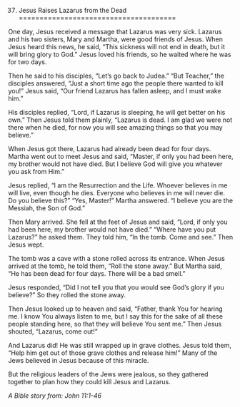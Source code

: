 37. Jesus Raises Lazarus from the Dead
======================================

One day, Jesus received a message that Lazarus was very sick. Lazarus
and his two sisters, Mary and Martha, were good friends of Jesus. When
Jesus heard this news, he said, “This sickness will not end in death,
but it will bring glory to God.” Jesus loved his friends, so he waited
where he was for two days.

Then he said to his disciples, “Let’s go back to Judea.” “But Teacher,”
the disciples answered, “Just a short time ago the people there wanted
to kill you!” Jesus said, “Our friend Lazarus has fallen asleep, and I
must wake him.”

His disciples replied, “Lord, if Lazarus is sleeping, he will get better
on his own.” Then Jesus told them plainly, “Lazarus is dead. I am glad
we were not there when he died, for now you will see amazing things so
that you may believe.”

When Jesus got there, Lazarus had already been dead for four days.
Martha went out to meet Jesus and said, “Master, if only you had been
here, my brother would not have died. But I believe God will give you
whatever you ask from Him.”

Jesus replied, “I am the Resurrection and the Life. Whoever believes in
me will live, even though he dies. Everyone who believes in me will
never die. Do you believe this?” “Yes, Master!” Martha answered. “I
believe you are the Messiah, the Son of God.”

Then Mary arrived. She fell at the feet of Jesus and said, “Lord, if
only you had been here, my brother would not have died.” “Where have you
put Lazarus?” he asked them. They told him, “In the tomb. Come and see.”
Then Jesus wept.

The tomb was a cave with a stone rolled across its entrance. When Jesus
arrived at the tomb, he told them, “Roll the stone away.” But Martha
said, “He has been dead for four days. There will be a bad smell.”

Jesus responded, “Did I not tell you that you would see God’s glory if
you believe?” So they rolled the stone away.

Then Jesus looked up to heaven and said, “Father, thank You for hearing
me. I know You always listen to me, but I say this for the sake of all
these people standing here, so that they will believe You sent me.” Then
Jesus shouted, “Lazarus, come out!”

And Lazarus did! He was still wrapped up in grave clothes. Jesus told
them, “Help him get out of those grave clothes and release him!” Many of
the Jews believed in Jesus because of this miracle.

But the religious leaders of the Jews were jealous, so they gathered
together to plan how they could kill Jesus and Lazarus.

*A Bible story from: John 11:1-46*
